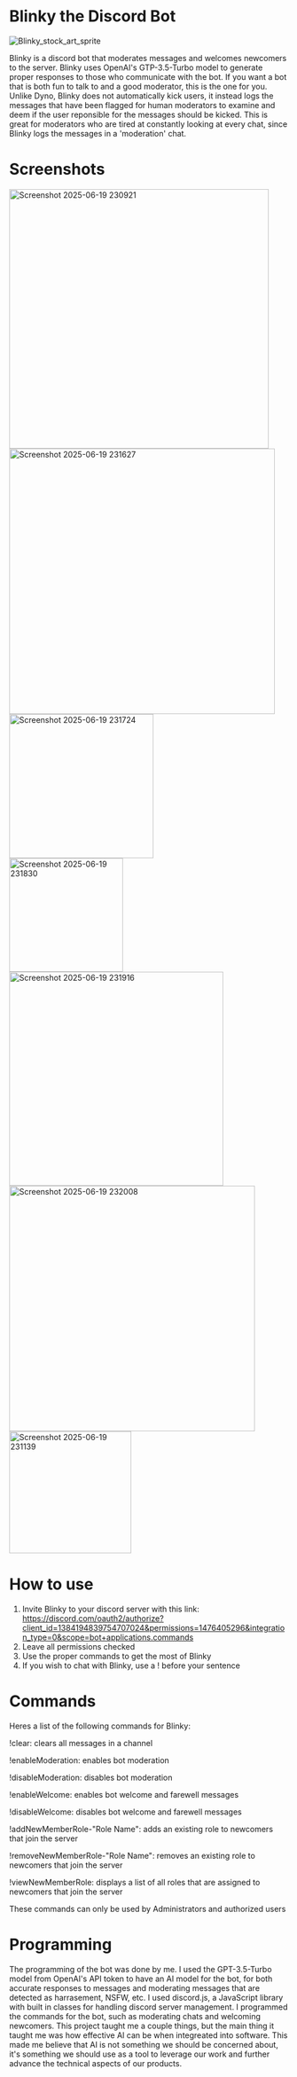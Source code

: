 # Blinky the Discord Bot
![Blinky_stock_art_sprite](https://github.com/user-attachments/assets/b0150447-4e00-4442-8177-bf5de978d524)

Blinky is a discord bot that moderates messages and welcomes newcomers to the server. Blinky uses OpenAI's GTP-3.5-Turbo model to generate proper responses to those who communicate with the bot. If you want a bot that is both fun to talk to and a good moderator, this is the one for you. Unlike Dyno, Blinky does not automatically kick users, it instead logs the messages that have been flagged for human moderators to examine and deem if the user reponsible for the messages should be kicked. This is great for moderators who are tired at constantly looking at every chat, since Blinky logs the messages in a 'moderation' chat.

# Screenshots
<img width="468" alt="Screenshot 2025-06-19 230921" src="https://github.com/user-attachments/assets/e11472ad-d9c2-48c9-8fdb-48e7e62c0d64" />
<br>
<img width="479" alt="Screenshot 2025-06-19 231627" src="https://github.com/user-attachments/assets/0023e3a8-3ccf-4c8f-b4a7-fe1bc70710a8" />
<br>
<img width="260" alt="Screenshot 2025-06-19 231724" src="https://github.com/user-attachments/assets/5f7c3eee-ce26-4eaa-9b8d-1a2c05991d3e" />
<br>
<img width="205" alt="Screenshot 2025-06-19 231830" src="https://github.com/user-attachments/assets/835acebd-22fc-4453-b134-256b721a769f" />
<br>
<img width="386" alt="Screenshot 2025-06-19 231916" src="https://github.com/user-attachments/assets/3c370a69-6f2c-428a-ae5d-db485616bc2d" />
<br>
<img width="443" alt="Screenshot 2025-06-19 232008" src="https://github.com/user-attachments/assets/0e16cb10-c2cd-4b39-89bd-e95dec1cdbc3" />
<br>
<img width="220" alt="Screenshot 2025-06-19 231139" src="https://github.com/user-attachments/assets/bd9b8766-e883-4413-ab95-c805b08391fd" />
<br>


# How to use
1. Invite Blinky to your discord server with this link: https://discord.com/oauth2/authorize?client_id=1384194839754707024&permissions=1476405296&integration_type=0&scope=bot+applications.commands
2. Leave all permissions checked
3. Use the proper commands to get the most of Blinky
4. If you wish to chat with Blinky, use a ! before your sentence

# Commands
Heres a list of the following commands for Blinky:


!clear: clears all messages in a channel

!enableModeration: enables bot moderation

!disableModeration: disables bot moderation

!enableWelcome: enables bot welcome and farewell messages

!disableWelcome: disables bot welcome and farewell messages

!addNewMemberRole-"Role Name": adds an existing role to newcomers that join the server

!removeNewMemberRole-"Role Name": removes an existing role to newcomers that join the server

!viewNewMemberRole: displays a list of all roles that are assigned to newcomers that join the server 


These commands can only be used by Administrators and authorized users

# Programming
The programming of the bot was done by me. I used the GPT-3.5-Turbo model from OpenAI's API token to have an AI model for the bot, for both accurate responses to messages and moderating messages that are detected as harrasement, NSFW, etc. I used discord.js, a JavaScript library with built in classes for handling discord server management. I programmed the commands for the bot, such as moderating chats and welcoming newcomers. This project taught me a couple things, but the main thing it taught me was how effective AI can be when integreated into software. This made me believe that AI is not something we should be concerned about, it's something we should use as a tool to leverage our work and further advance the technical aspects of our products.
